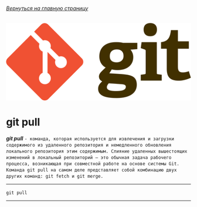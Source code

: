###### [Вернуться на главную страницу](./readme.md)
![git-logo](./assets/git-logo.png)


# git pull
***git pull*** `- команда, которая используется для извлечения и загрузки содержимого из удаленного репозитория и немедленного обновления локального репозитория этим содержимым. Слияние удаленных вышестоящих изменений в локальный репозиторий — это обычная задача рабочего процесса, возникающая при совместной работе на основе системы Git. Команда git pull на самом деле представляет собой комбинацию двух других команд: git fetch и git merge.`

---

```bash=
git pull
```
---